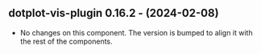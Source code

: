  ## dotplot-vis-plugin 0.16.2 - (2024-02-08)
  
  * No changes on this component. The version is bumped to align it
    with the rest of the components.
